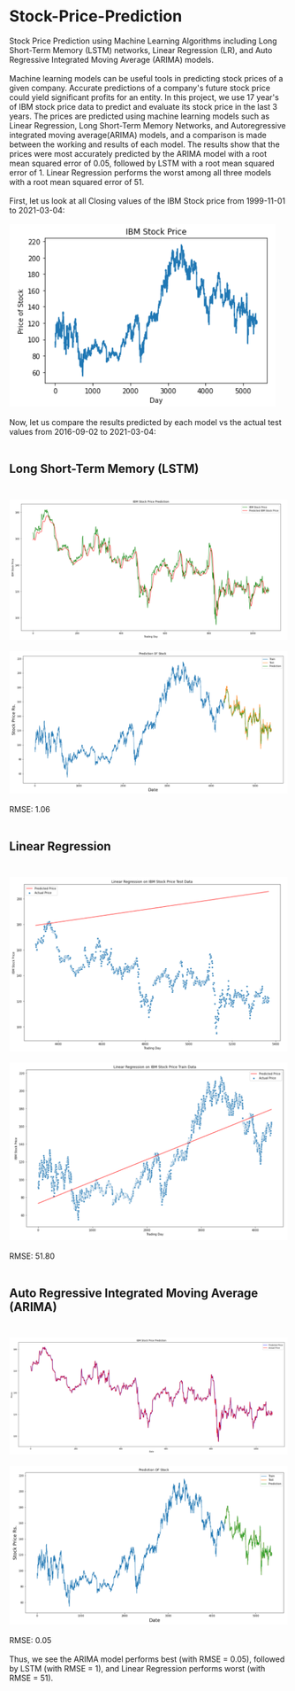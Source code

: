 # Stock-Price-Prediction
Stock Price Prediction using Machine Learning Algorithms including Long Short-Term Memory (LSTM) networks, Linear Regression (LR), and Auto Regressive Integrated Moving Average (ARIMA) models. <br />
<br />
Machine learning models can be useful tools in predicting stock prices of a given company. Accurate predictions of a company's future stock price could yield significant profits for an entity. In this project, we use 17 year's of IBM stock price data to predict and evaluate its stock price in the last 3 years. The prices are predicted using machine learning models such as Linear Regression, Long Short-Term Memory Networks, and Autoregressive integrated moving average(ARIMA) models, and a comparison is made between the working and results of each model. The results show that the prices were most accurately predicted by the ARIMA model with a root mean squared error of 0.05, followed by LSTM with a root mean squared error of 1. Linear Regression performs the worst among all three models with a root mean squared error of 51. <br />
<br />
First, let us look at all Closing values of the IBM Stock price from 1999-11-01 to 2021-03-04: <br /> <br />
<img src="Model Results/IBM Closing Stock Price.png"> <br /> <br />
Now, let us compare the results predicted by each model vs the actual test values from 2016-09-02 to 2021-03-04: <br />
<br />
## Long Short-Term Memory (LSTM) <br /> <br />
<img src="Model Results/LSTM/LSTM test result.png"> <br /> <br />
<img src="Model Results/LSTM/LSTM test+train result.png"> <br /> <br />
RMSE: 1.06 <br /> <br />
## Linear Regression <br /> <br />
<img src="Model Results/Linear Regression/LR test result.png"> <br /> <br />
<img src="Model Results/Linear Regression/LR train result.png"> <br /> <br />
RMSE: 51.80 <br /> <br />
## Auto Regressive Integrated Moving Average (ARIMA) <br /> <br />
<img src="Model Results/ARIMA/ARIMA test result.png"> <br /> <br />
<img src="Model Results/ARIMA/ARIMA test+train result.png"> <br /> <br />
RMSE: 0.05 <br /> <br />
Thus, we see the ARIMA model performs best (with RMSE = 0.05), followed by LSTM (with RMSE = 1), and Linear Regression performs worst (with RMSE = 51).
